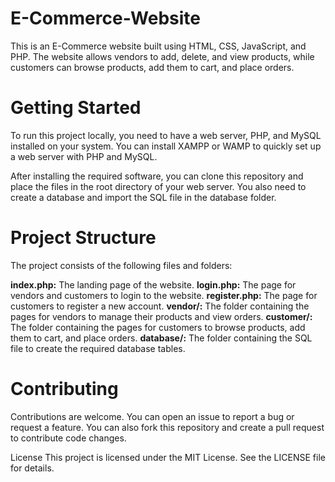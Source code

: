 # E-Commerce-Website

This is an E-Commerce website built using HTML, CSS, JavaScript, and PHP. The website allows vendors to add, delete, and view products, while customers can browse products, add them to cart, and place orders.

# Getting Started
To run this project locally, you need to have a web server, PHP, and MySQL installed on your system. You can install XAMPP or WAMP to quickly set up a web server with PHP and MySQL.

After installing the required software, you can clone this repository and place the files in the root directory of your web server. You also need to create a database and import the SQL file in the database folder.

# Project Structure
The project consists of the following files and folders:

**index.php:** The landing page of the website.
**login.php:** The page for vendors and customers to login to the website.
**register.php:** The page for customers to register a new account.
**vendor/:** The folder containing the pages for vendors to manage their products and view orders.
**customer/:** The folder containing the pages for customers to browse products, add them to cart, and place orders.
**database/:** The folder containing the SQL file to create the required database tables.
# Contributing
Contributions are welcome. You can open an issue to report a bug or request a feature. You can also fork this repository and create a pull request to contribute code changes.

License
This project is licensed under the MIT License. See the LICENSE file for details.
